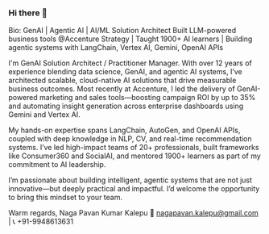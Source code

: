 ### Hi there 👋

Bio: GenAI | Agentic AI | AI/ML Solution Architect
Built LLM-powered business tools @Accenture Strategy | Taught 1900+ AI learners | Building agentic systems with LangChain, Vertex AI, Gemini, OpenAI APIs

I'm GenAI Solution Architect / Practitioner Manager. With over 12 years of experience blending data science, GenAI, and agentic AI systems, I’ve architected scalable, cloud-native AI solutions that drive measurable business outcomes. Most recently at Accenture, I led the delivery of GenAI-powered marketing and sales tools—boosting campaign ROI by up to 35% and automating insight generation across enterprise dashboards using Gemini and Vertex AI.

My hands-on expertise spans LangChain, AutoGen, and OpenAI APIs, coupled with deep knowledge in NLP, CV, and real-time recommendation systems. I’ve led high-impact teams of 20+ professionals, built frameworks like Consumer360 and SocialAI, and mentored 1900+ learners as part of my commitment to AI leadership.

I’m passionate about building intelligent, agentic systems that are not just innovative—but deeply practical and impactful. I’d welcome the opportunity to bring this mindset to your team.

Warm regards,
Naga Pavan Kumar Kalepu
📧 nagapavan.kalepu@gmail.com | 📞 +91-9948613631

<!--
**nagapavan525/nagapavan525** is a ✨ _special_ ✨ repository because its `README.md` (this file) appears on your GitHub profile.

Here are some ideas to get you started:

- 🔭 I’m currently working on ...
- 🌱 I’m currently learning ...
- 👯 I’m looking to collaborate on ...
- 🤔 I’m looking for help with ...
- 💬 Ask me about ...
- 📫 How to reach me: ...
- 😄 Pronouns: ...
- ⚡ Fun fact: ...
-->
